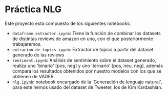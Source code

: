 # Práctica NLG

Este proyecto esta compuesto de los siguientes notebooks:

- `dataframe_extractor.ipynb`: Tiene la función de combinar los datasets de distintas reviews de amazon en uno, con el que posteriormente trabajaremos.
- `extracion de topics.ipynb`:  Extractor de topics a partir del dataset generado de las reviews
- `sentiment.ipynb`: Análisis de sentimiento sobre el dataset generado, realiza uno 'binario' [pos, neg] y uno 'ternario' [pos, neu, neg], además compara los resultados obtenidos por nuestro modelos con los que se obtienen de VADER.
-  `nlg.ipynb`: notebook encargado de la 'Generación de lenguaje natural', para este hemos usado del dataset de Tweeter, los de Kim Kardashian.